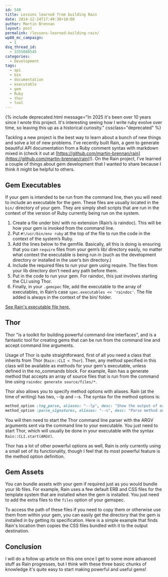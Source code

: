 ```yaml
---
id: 548
title: Lessons learned from building Rain
date: 2014-12-24T17:49:38+10:00
author: Martin Brennan
layout: post
permalink: /lessons-learned-building-rain/
wp88_mc_campaign:
  - 1
dsq_thread_id:
  - 3355080545
categories:
  - Development
tags:
  - api
  - bin
  - documentation
  - executable
  - gem
  - Ruby
  - thor
  - tool
---
```


{% include deprecated.html message="In 2025 it's been over 10 years since I wrote this project. It's interesting seeing how I write ruby evolve over time, so leaving this up as a historical curiosity." cssclass="deprecated" %}

Tackling a new project is the best way to learn about a bunch of new things and solve a lot of new problems. I’ve recently built Rain, a gem to generate beautiful API documentation from a Ruby comment syntax with markdown mixed in (check it out at [https://github.com/martin-brennan/rain](https://github.com/martin-brennan/rain)!). On the Rain project, I’ve learned a couple of things about gem development that I wanted to share because I think it might be helpful to others.<!--more-->

## Gem Executables

If your gem is intended to be run from the command line, then you will need to include an executable for the gem. These files are usually located in the `bin/` directory of your gem. They are simply shell scripts that are run in the context of the version of Ruby currently being run on the system.

  1. Create a file under bin/ with no extension (Rain’s is raindoc). This will be how your gem is invoked from the command line.
  2. Put `#!/usr/bin/env ruby` at the top of the file to run the code in the context of the system’s Ruby.
  3. Add the lines below to the gemfile. Basically, all this is doing is ensuring that you can `require` files from your gem’s lib/ directory easily, no matter what context the executable is being run in (such as the development directory or installed in the user’s bin directory.)
  4. Include the required files to run your gem using require. The files from your lib directory don’t need any path before them.
  5. Put in the code to run your gem. For raindoc, this just involves starting the CLI using Thor.
  6. Finally, in your `.gemspec` file, add the executable to the array of executables, in Rain’s case `spec.executables << 'raindoc'`. The file added is always in the context of the bin/ folder.

[See Rain's executable file here.](https://github.com/martin-brennan/rain/blob/master/bin/raindoc)

## Thor

Thor "is a toolkit for building powerful command-line interfaces", and is a fantastic tool for creating gems that can be run from the command line and accept command line arguments.

Usage of Thor is quite straightforward, first of all you need a class that inherits from Thor (`Rain::CLI < Thor`). Then, any method specified in this class will be available as methods for your gem's executable, unless defined in the no_commands block. For example, Rain has a generate method that accepts an array of source files that is run from the command line using `raindoc generate source/files/*`.

Thor also allows you to specify method options with aliases. Rain (at the time of writing) has two, --lp and --s. The syntax for the method options is:

```ruby
method_option :log_parse, aliases: "--lp", desc: "Show the output of each line parse."
method_option :parse_signatures, aliases: "--s", desc: "Parse method and class documentation too. Defaults to false."
```

You will then need to start the Thor command line parser with the ARGV arguments sent via the command line to your executable. You just need to start Thor, which will usually be done in your executable with the syntax `Rain::CLI.start(ARGV)`.

Thor has a lot of other powerful options as well, Rain is only currently using a small set of its functionality, though I feel that its most powerful feature is the method option definition.

## Gem Assets

You can bundle assets with your gem if required just as you would bundle your lib files. For example, Rain uses a few default ERB and CSS files for the template system that are installed when the gem is installed. You just need to add the extra files to the `files` option of your gemspec.

To access the path of these files if you need to copy them or otherwise use them from within your gem, you can easily get the directory that the gem is installed in by getting its specification. Here is a simple example that finds Rain's location then copies the CSS files bundled with it to the output destination.

## Conclusion

I will do a follow up article on this one once I get to some more advanced stuff as Rain progresses, but I think with these three basic chunks of knowledge it's quite easy to start making powerful and useful gems!
